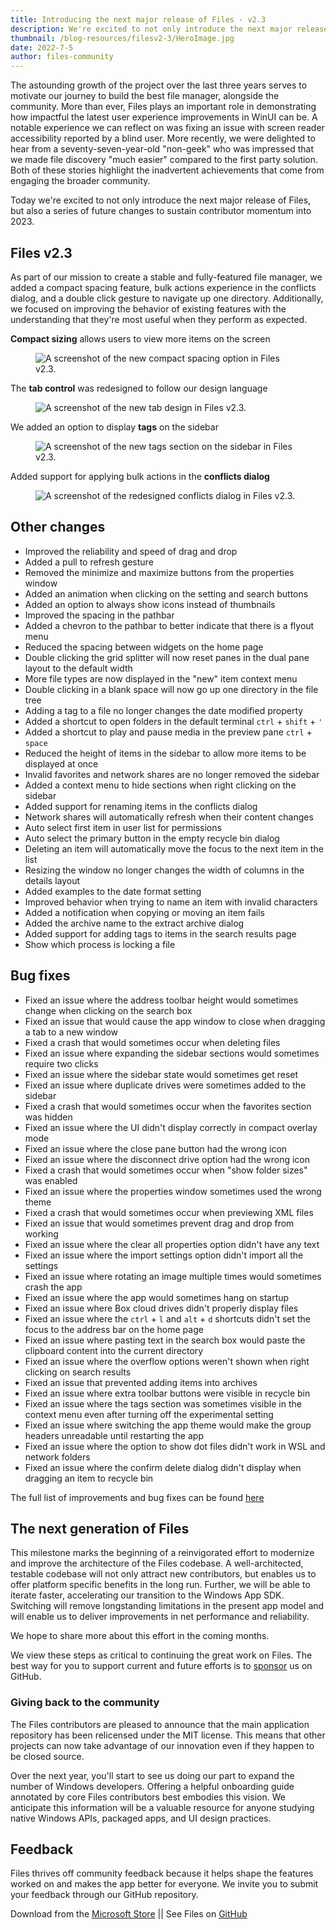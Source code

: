 ```yaml
---
title: Introducing the next major release of Files - v2.3
description: We're excited to not only introduce the next major release of Files, but also a series of future changes to sustain contributor momentum into 2023. 
thumbnail: /blog-resources/filesv2-3/HeroImage.jpg
date: 2022-7-5
author: files-community
---
```


The astounding growth of the project over the last three years serves to motivate our journey to build the best file manager, alongside the community. More than ever, Files plays an important role in demonstrating how impactful the latest user experience improvements in WinUI can be. A notable experience we can reflect on was fixing an issue with screen reader accessibility reported by a blind user. More recently, we were delighted to hear from a seventy-seven-year-old "non-geek" who was impressed that we made file discovery "much easier" compared to the first party solution. Both of these stories highlight the inadvertent achievements that come from engaging the broader community.

Today we're excited to not only introduce the next major release of Files, but also a series of future changes to sustain contributor momentum into 2023. 

## Files v2.3

As part of our mission to create a stable and fully-featured file manager, we added a compact spacing feature, bulk actions experience in the conflicts dialog, and a double click gesture to navigate up one directory. Additionally, we focused on improving the behavior of existing features with the understanding that they're most useful when they perform as expected.

**Compact sizing** allows users to view more items on the screen
<figure class="margin-bottom">
    <img src="/blog-resources/filesv2-3/CompactSpacing.png" alt="A screenshot of the new compact spacing option in Files v2.3." />
</figure>

The **tab control** was redesigned to follow our design language
<figure class="margin-bottom">
    <img src="/blog-resources/filesv2-3/Tabs.png" alt="A screenshot of the new tab design in Files v2.3." />
</figure>

We added an option to display **tags** on the sidebar
<figure class="margin-bottom">
    <img src="/blog-resources/filesv2-3/Tags.png" alt="A screenshot of the new tags section on the sidebar in Files v2.3." />
</figure>

Added support for applying bulk actions in the **conflicts dialog**
<figure class="margin-bottom">
    <img src="/blog-resources/filesv2-3/BulkActions.png" alt="A screenshot of the redesigned conflicts dialog in Files v2.3." />
</figure>

## Other changes
- Improved the reliability and speed of drag and drop
- Added a pull to refresh gesture
- Removed the minimize and maximize buttons from the properties window
- Added an animation when clicking on the setting and search buttons
- Added an option to always show icons instead of thumbnails
- Improved the spacing in the pathbar
- Added a chevron to the pathbar to better indicate that there is a flyout menu
- Reduced the spacing between widgets on the home page
- Double clicking the grid splitter will now reset panes in the dual pane layout to the default width
- More file types are now displayed in the "new" item context menu
- Double clicking in a blank space will now go up one directory in the file tree
- Adding a tag to a file no longer changes the date modified property
- Added a shortcut to open folders in the default terminal `ctrl` + `shift` + `'`
- Added a shortcut to play and pause media in the preview pane `ctrl` + `space`
- Reduced the height of items in the sidebar to allow more items to be displayed at once
- Invalid favorites and network shares are no longer removed the sidebar
- Added a context menu to hide sections when right clicking on the sidebar
- Added support for renaming items in the conflicts dialog
- Network shares will automatically refresh when their content changes
- Auto select first item in user list for permissions
- Auto select the primary button in the empty recycle bin dialog
- Deleting an item will automatically move the focus to the next item in the list
- Resizing the window no longer changes the width of columns in the details layout
- Added examples to the date format setting
- Improved behavior when trying to name an item with invalid characters
- Added a notification when copying or moving an item fails
- Added the archive name to the extract archive dialog
- Added support for adding tags to items in the search results page
- Show which process is locking a file

## Bug fixes
- Fixed an issue where the address toolbar height would sometimes change when clicking on the search box
- Fixed an issue that would cause the app window to close when dragging a tab to a new window
- Fixed a crash that would sometimes occur when deleting files
- Fixed an issue where expanding the sidebar sections would sometimes require two clicks
- Fixed an issue where the sidebar state would sometimes get reset
- Fixed an issue where duplicate drives were sometimes added to the sidebar
- Fixed a crash that would sometimes occur when the favorites section was hidden
- Fixed an issue where the UI didn't display correctly in compact overlay mode
- Fixed an issue where the close pane button had the wrong icon
- Fixed an issue where the disconnect drive option had the wrong icon
- Fixed a crash that would sometimes occur when "show folder sizes" was enabled
- Fixed an issue where the properties window sometimes used the wrong theme
- Fixed a crash that would sometimes occur when previewing XML files
- Fixed an issue that would sometimes prevent drag and drop from working
- Fixed an issue where the clear all properties option didn't have any text
- Fixed an issue where the import settings option didn't import all the settings
- Fixed an issue where rotating an image multiple times would sometimes crash the app
- Fixed an issue where the app would sometimes hang on startup
- Fixed an issue where Box cloud drives didn't properly display files
- Fixed an issue where the `ctrl` + `l` and `alt` + `d` shortcuts didn't set the focus to the address bar on the home page
- Fixed an issue where pasting text in the search box would paste the clipboard content into the current directory
- Fixed an issue where the overflow options weren't shown when right clicking on search results
- Fixed an issue that prevented adding items into archives
- Fixed an issue where extra toolbar buttons were visible in recycle bin
- Fixed an issue where the tags section was sometimes visible in the context menu even after turning off the experimental setting
- Fixed an issue where switching the app theme would make the group headers unreadable until restarting the app
- Fixed an issue where the option to show dot files didn't work in WSL and network folders
- Fixed an issue where the confirm delete dialog didn't display when dragging an item to recycle bin

The full list of improvements and bug fixes can be found [here](https://github.com/files-community/Files/releases)

## The next generation of Files

This milestone marks the beginning of a reinvigorated effort to modernize and improve the architecture of the Files codebase. A well-architected, testable codebase will not only attract new contributors, but enables us to offer platform specific benefits in the long run. Further, we will be able to iterate faster, accelerating our transition to the Windows App SDK. Switching will remove longstanding limitations in the present app model and will enable us to deliver improvements in net performance and reliability.

We hope to share more about this effort in the coming months.

We view these steps as critical to continuing the great work on Files. The best way for you to support current and future efforts is to [sponsor](https://github.com/sponsors/yaichenbaum) us on GitHub.

### Giving back to the community

The Files contributors are pleased to announce that the main application repository has been relicensed under the MIT license. This means that other projects can now take advantage of our innovation even if they happen to be closed source.

Over the next year, you'll start to see us doing our part to expand the number of Windows developers. Offering a helpful onboarding guide annotated by core Files contributors best embodies this vision. We anticipate this information will be a valuable resource for anyone studying native Windows APIs, packaged apps, and UI design practices.

## Feedback

Files thrives off community feedback because it helps shape the features worked on and makes the app better for
everyone. We invite you to submit your feedback through our GitHub repository.


Download from
the [Microsoft Store]({'https://www.microsoft.com/store/apps/9nghp3dx8hdx?cid=AnnouncingV2-3'})
|| See Files on [GitHub](https://github.com/files-community/Files)


